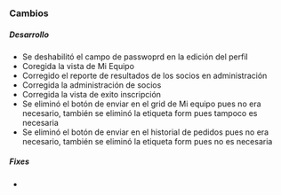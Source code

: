 <h3>Cambios</h3>
<h5>Desarrollo</h5>
<ul>
    <li>Se deshabilitó el campo de passwoprd en la edición del perfil</li>
    <li>Coregida la vista de Mi Equipo</li>
    <li>Corregido el reporte de resultados de los socios en administración</li>
    <li>Corregida la administración de socios</li>
    <li>Corregida la vista de exito inscripción</li>
    <li>Se eliminó el botón de enviar en el grid de Mi equipo pues no era necesario, también se eliminó la etiqueta form pues tampoco es necesaria</li>
    <li>Se eliminó el botón de enviar en el historial de pedidos pues no era necesario, también se eliminó la etiqueta form pues no es necesaria</li>
</ul>

<h5>Fixes</h5>
<ul>
<li></li>
</ul>